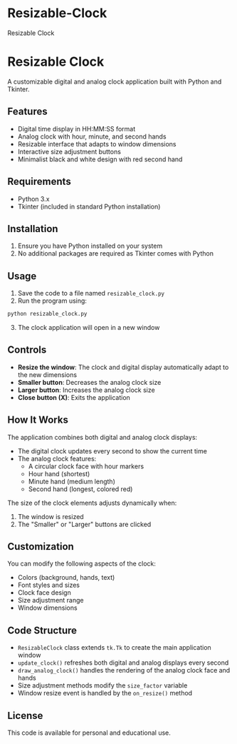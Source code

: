 # Resizable-Clock
Resizable Clock
# Resizable Clock

A customizable digital and analog clock application built with Python and Tkinter.

## Features

- Digital time display in HH:MM:SS format
- Analog clock with hour, minute, and second hands
- Resizable interface that adapts to window dimensions
- Interactive size adjustment buttons
- Minimalist black and white design with red second hand

## Requirements

- Python 3.x
- Tkinter (included in standard Python installation)

## Installation

1. Ensure you have Python installed on your system
2. No additional packages are required as Tkinter comes with Python

## Usage

1. Save the code to a file named `resizable_clock.py`
2. Run the program using:

```bash
python resizable_clock.py
```

3. The clock application will open in a new window

## Controls

- **Resize the window**: The clock and digital display automatically adapt to the new dimensions
- **Smaller button**: Decreases the analog clock size
- **Larger button**: Increases the analog clock size
- **Close button (X)**: Exits the application

## How It Works

The application combines both digital and analog clock displays:

- The digital clock updates every second to show the current time
- The analog clock features:
  - A circular clock face with hour markers
  - Hour hand (shortest)
  - Minute hand (medium length)
  - Second hand (longest, colored red)
  
The size of the clock elements adjusts dynamically when:
1. The window is resized
2. The "Smaller" or "Larger" buttons are clicked

## Customization

You can modify the following aspects of the clock:

- Colors (background, hands, text)
- Font styles and sizes
- Clock face design
- Size adjustment range
- Window dimensions

## Code Structure

- `ResizableClock` class extends `tk.Tk` to create the main application window
- `update_clock()` refreshes both digital and analog displays every second
- `draw_analog_clock()` handles the rendering of the analog clock face and hands
- Size adjustment methods modify the `size_factor` variable
- Window resize event is handled by the `on_resize()` method

## License

This code is available for personal and educational use.
